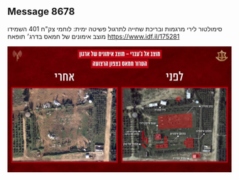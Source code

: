 ## Message 8678

סימולטור לירי מרגמות ובריכת שחייה לתרגול פשיטה ימית:
לוחמי צק"ח 401 השמידו מוצב אימונים של חמאס בדרג׳ תופאח
https://www.idf.il/175281

![Photo](8678/8678_photo.jpg)
